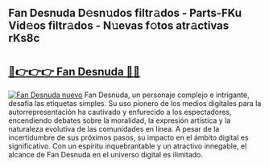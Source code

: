 ## Fan Desnuda D𝚎sn𝚞dos filtr𝚊dos - Parts-FKu Vid𝚎os filtr𝚊dos - N𝚞evas f𝚘tos atr𝚊ctivas rKs8c

# <h2><a href="http://mbbyuhc.tromn.icu/?c=Fan+Desnuda">🔗👉👉👉 Fan Desnuda 🔗🔗</a></h2>

[![Fan Desnuda nuevo](https://i.imgur.com/pEAQMta.gif)](http://mbbyuhc.tromn.icu/?c=Fan+Desnuda)
Fan Desnuda, un personaje complejo e intrigante, desafía las etiquetas simples. Su uso pionero de los medios digitales para la autorrepresentación ha cautivado y enfurecido a los espectadores, encendiendo debates sobre la moralidad, la expresión artística y la naturaleza evolutiva de las comunidades en línea. A pesar de la incertidumbre de sus próximos pasos, su impacto en el ámbito digital es significativo. Con un espíritu inquebrantable y un atractivo innegable, el alcance de Fan Desnuda en el universo digital es ilimitado.
